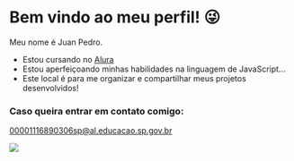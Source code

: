 # Bem vindo ao meu perfil! 😜

Meu nome é Juan Pedro.

- Estou cursando no [Alura](https://www.alura.com.br)
- Estou aperfeiçoando minhas habilidades na linguagem de JavaScript...
- Este local é para me organizar e compartilhar meus projetos desenvolvidos!
  
### Caso queira entrar em contato comigo:

00001116890306sp@al.educacao.sp.gov.br

![](https://media1.tenor.com/m/0_U---gOfMEAAAAC/knk.gif) 
